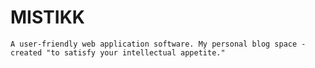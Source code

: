 # MISTIKK
	A user-friendly web application software. My personal blog space - created "to satisfy your intellectual appetite."

